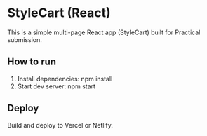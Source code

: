 # StyleCart (React)
This is a simple multi-page React app (StyleCart) built for Practical submission.

## How to run
1. Install dependencies:
   npm install
2. Start dev server:
   npm start

## Deploy
Build and deploy to Vercel or Netlify.

